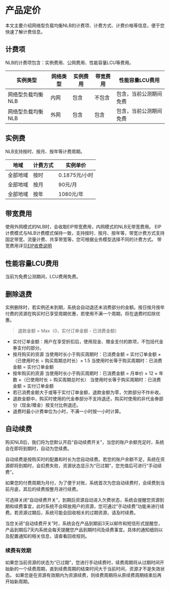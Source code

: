 # 产品定价

本文主要介绍网络型负载均衡NLB的计费项、计费方式、计费价格等信息，便于您快速了解计费信息。

## 计费项
NLB的计费项包含：实例费用、公网费用、性能容量LCU等费用。

| **实例类型**      | **网络类型** | **实例费用** | **带宽费用**           | **性能容量LCU费用**    |
| ----------------- | ------------ | ------------ | ---------------------- | ---------------------- |
| 网络型负载均衡NLB | 内网         | 包含         | 不包含                 | 包含，当前公测期间免费 |
| 网络型负载均衡NLB | 外网         | 包含         | 包含       | 包含，当前公测期间免费 |

## 实例费
NLB支持按时、按月、按年等计费周期。

| **地域** | **计费方式** | **实例单价**  |
| -------- | ------------ | ------------- |
| 全部地域 | 按时         | 0.1875元/小时 |
| 全部地域 | 按月         | 90元/月       |
| 全部地域 | 按年         | 1080元/年      |

## 带宽费用
使用外网模式的NLB时，会收取EIP带宽费用，内网模式的NLB无带宽费用。
EIP计费模式与NLB计费模式保持一致，支持按时、按月、按年等，带宽计费方式支持固定带宽、流量计费、共享带宽等，您可根据业务模型选择不同的计费方式。
带宽费用详见[EIP收费说明](https://docs.ucloud.cn/unet/eip_price/compare) 

## 性能容量LCU费用
当前为免费公测期间，LCU费用免费。

## 删除退费
实例删除时，若实例还未到期，系统会自动退还未消费部分的金额。按日按月按年付费的资源在购买时已享受周期优惠，若使用不满一个周期，将在退费时扣除优惠。
> 退款金额 = Max（0，实付订单金额 - 已消费金额）
- 实付订单金额：用户在享受折扣后，使用现金、赠金支付的款项，不包括代金券支付的部分。
- 按月购买的资源
当使用时长小于购买周期时：已消费金额 = 实付订单金额 ×（已使用时长 ÷ 购买周期总时长）× 1.5
当使用时长等于购买周期时：已消费金额 = 实付订单金额
- 按年购买的资源
当使用时长小于购买周期时：已消费金额 = 月单价 × 12 × 年数 ×（已使用时长 ÷ 购买周期总时长）
当使用时长等于购买周期时：已消费金额 = 实付订单金额
- 若已消费金额大于或等于实付订单金额，退款金额为零，欠款部分不作补收。
- 退款金额中，购买时使用的代金券部分不支持退还，购买时使用的非代金券部分（现金/赠金）按支付比例退还。
- 退费时最小计费单位为小时，不满一小时按一小时计算。

## 自动续费
购买NLB后，我们将为您默认开启“自动续费开关”，当您的账户余额充足时，系统会在即将到期时，自动为您续费。

自动续费是按购买时的配置和时长为您自动续费。若您的账户余额不足，系统在资源即将到期时，会扣费失败，资源状态显示为“已过期”，您充值后可进行“手动续费”。

如果您的付费周期为月付，为了便于对账，系统首次为您自动续费时，会续费到当前月底，其后的续费按整月进行续费。

可选择关闭“自动续费开关”，到期后资源自动进入欠费状态，系统会提醒您资源到期和续费事宜，此时系统不会释放用户的资源，您可通过“手动续费”功能来进行续费。若资源过期后，系统可能会回收相关的过期资源，请及时续费。

当您关闭“自动续费开关”时，系统会在产品到期前3天以邮件和短信形式提醒您，产品到期后7天内系统会每天提醒您产品到期时间及续费事宜。具体的通知细则以及配置通知的相关信息，请查看回收规则。

### 续费有效期
如果您当前资源的状态为“已过期”，您进行手动续费时，续费周期将从过期时间开始新的一个续费周期，直到续费周期的结束时间大于当前时间，资源才不是失效状态。
如果您是在资源有效期内为资源续费，则续费周期将从原续费周期结束后再开始新周期。
